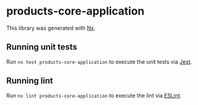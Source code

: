 # products-core-application

This library was generated with [Nx](https://nx.dev).

## Running unit tests

Run `nx test products-core-application` to execute the unit tests via [Jest](https://jestjs.io).

## Running lint

Run `nx lint products-core-application` to execute the lint via [ESLint](https://eslint.org/).
